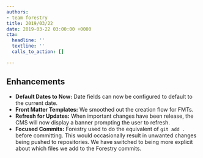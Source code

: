 ```yaml
---
authors:
- team forestry
title: 2019/03/22
date: 2019-03-22 03:00:00 +0000
cta:
  headline: ''
  textline: ''
  calls_to_action: []

---
```

## Enhancements

* **Default Dates to Now:** Date fields can now be configured to default to the current date.
* **Front Matter Templates:** We smoothed out the creation flow for FMTs.
* **Refresh for Updates:** When important changes have been release, the CMS will now display a banner prompting the user to refresh.
* **Focused Commits:**  Forestry used to do the equivalent of `git add .` before committing. This would occasionally result in unwanted changes being pushed to repositories. We have switched to being more explicit about which files we add to the Forestry commits.